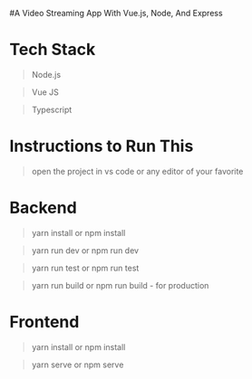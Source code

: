 #A Video Streaming App With Vue.js, Node, And Express

# Tech Stack

> Node.js

> Vue JS

> Typescript

# Instructions to Run This

> open the project in vs code or any editor of your favorite

# Backend

> yarn install or npm install

> yarn run dev or npm run dev

> yarn run test or npm run test

> yarn run build or npm run build - for production

# Frontend

> yarn install or npm install

> yarn serve or npm serve
